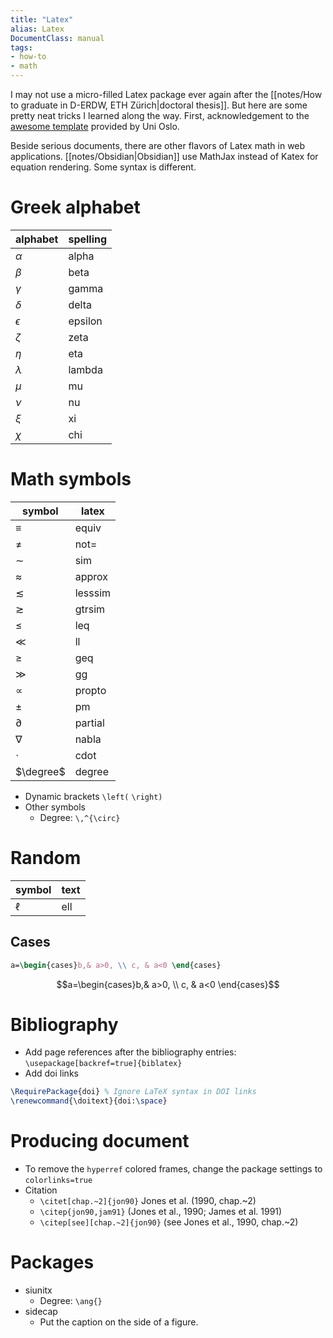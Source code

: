 ```yaml
---
title: "Latex"
alias: Latex
DocumentClass: manual
tags:
- how-to
- math
---
```


I may not use a micro-filled Latex package ever again after the [[notes/How to graduate in D-ERDW, ETH Zürich|doctoral thesis]]. But here are some pretty neat tricks I learned along the way. First, acknowledgement to the [awesome template](https://github.com/uio-latex/phduio-article-based) provided by Uni Oslo.

Beside serious documents, there are other flavors of Latex math in web applications. [[notes/Obsidian|Obsidian]] use MathJax instead of Katex for equation rendering. Some syntax is different.

# Greek alphabet
|alphabet|spelling|
|---|---|
|$\alpha$ | alpha |
|$\beta$|beta|
|$\gamma$|gamma
|$\delta$|delta
|$\epsilon$|epsilon
|$\zeta$|zeta
|$\eta$|eta
|$\lambda$|lambda
|$\mu$|mu
|$\nu$|nu
|$\xi$|xi
|$\chi$|chi|


# Math symbols
|symbol|latex|
|---|---|
|$\equiv$| equiv|
|$\not=$|not=|
|$\sim$|sim|
|$\approx$|approx|
|$\lesssim$|lesssim|
|$\gtrsim$|gtrsim|
|$\leq$|leq|
|$\ll$|ll|
|$\geq$|geq|
|$\gg$|gg|
|$\propto$|propto|
|$\pm$|pm|
|$\partial$|partial|
|$\nabla$|nabla|
|$\cdot$|cdot|
|$\degree$|degree|

- Dynamic brackets `\left(` `\right)` 
- Other symbols
    - Degree: `\,^{\circ}` 

# Random
| symbol | text|
|---|---|
|$\ell$| ell|

## Cases
```latex
a=\begin{cases}b,& a>0, \\ c, & a<0 \end{cases}
```
  
$$a=\begin{cases}b,& a>0, \\ c, & a<0 \end{cases}$$

# Bibliography
- Add page references after the bibliography entries: `\usepackage[backref=true]{biblatex}`
- Add doi links
```latex
\RequirePackage{doi} % Ignore LaTeX syntax in DOI links
\renewcommand{\doitext}{doi:\space}
```

# Producing document
- To remove the `hyperref` colored frames, change the package settings to `colorlinks=true`
- Citation
    - `\citet[chap.~2]{jon90}` Jones et al. (1990, chap.~2)
    - `\citep{jon90,jam91}` (Jones et al., 1990; James et al. 1991)
    - `\citep[see][chap.~2]{jon90}` (see Jones et al., 1990, chap.~2)

# Packages
- siunitx
    - Degree: `\ang{}` 
- sidecap
    - Put the caption on the side of a figure.
